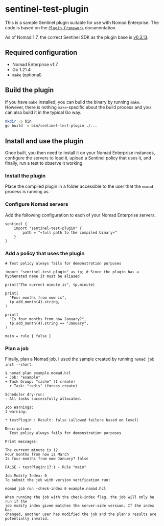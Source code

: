 # sentinel-test-plugin

This is a sample Sentinel plugin suitable for use with Nomad Enterprise. The
code is based on the [`Plugin Framework`][] documentation.

As of Nomad 1.7, the correct Sentinel SDK as the plugin base is [v0.3.13][].

## Required configuration

- Nomad Enterprise v1.7
- Go 1.21.4
- `make` (optional)

## Build the plugin

If you have `make` installed, you can build the binary by running `make`.
However, there is nothing `make`-specific about the build process and you
can also build it in the typical Go way.

```bash
mkdir -p bin
go build -o bin/sentinel-test-plugin ./...
```

## Install and use the plugin

Once built, you then need to install it on your Nomad Enterprise instances,
configure the servers to load it, upload a Sentinel policy that uses it, and
finally, run a test to observe it working.

### Install the plugin

Place the compiled plugin in a folder accessible to the user that the `nomad`
process is running as.

### Configure Nomad servers

Add the following configuration to each of your Nomad Enterprise servers.

```hcl
sentinel {
    import "sentinel-test-plugin" {
        path = "«full path to the compiled binary»"
    }
}
```

### Add a policy that uses the plugin

```hcl
# Test policy always fails for demonstration purposes

import "sentinel-test-plugin" as tp; # Since the plugin has a hyphenated name it must be aliased

print("The current minute is", tp.minute)

print(
  "Four months from now is",
  tp.add_month(4).string,
)

print(
  "Is four months from now January?",
  tp.add_month(4).string == "January",
)

main = rule { false }
```

### Plan a job

Finally, plan a Nomad job. I used the sample created by running
`nomad job init --short`.

```shell-session
$ nomad plan example.nomad.hcl
+ Job: "example"
+ Task Group: "cache" (1 create)
  + Task: "redis" (forces create)

Scheduler dry-run:
- All tasks successfully allocated.

Job Warnings:
1 warning:

* testPlugin : Result: false (allowed failure based on level)

Description:
  Test policy always fails for demonstration purposes

Print messages:

The current minute is 12
Four months from now is March
Is four months from now January? false

FALSE - testPlugin:17:1 - Rule "main"

Job Modify Index: 0
To submit the job with version verification run:

nomad job run -check-index 0 example.nomad.hcl

When running the job with the check-index flag, the job will only be run if the
job modify index given matches the server-side version. If the index has
changed, another user has modified the job and the plan's results are
potentially invalid.
```




<!-- Reference Links -->
[v0.3.13]: https://pkg.go.dev/github.com/hashicorp/sentinel-sdk@v0.3.13
[`Plugin Framework`]: https://docs.hashicorp.com/sentinel/extending/plugins#plugin-framework